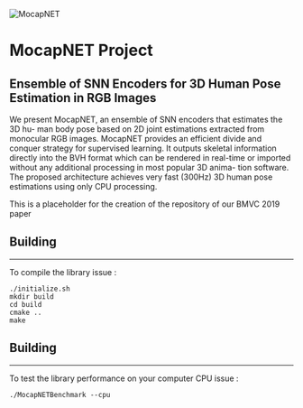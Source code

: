 ![MocapNET](https://raw.githubusercontent.com/FORTH-ModelBasedTracker/MocapNET/master/doc/mocapnetBanner.png)


# MocapNET Project
## Ensemble of SNN Encoders for 3D Human Pose Estimation in RGB Images

We present MocapNET, an ensemble of SNN encoders that estimates the 3D hu-
man body pose based on 2D joint estimations extracted from monocular RGB images.
MocapNET provides an efficient divide and conquer strategy for supervised learning. It
outputs skeletal information directly into the BVH format which can be rendered
in real-time or imported without any additional processing in most popular 3D anima-
tion software.   The proposed architecture achieves very fast (300Hz) 3D human pose
estimations using only CPU processing.

This is a placeholder for the creation of the repository of our BMVC 2019 paper 


## Building
------------------------------------------------------------------ 

To compile the library issue :

```
./initialize.sh
mkdir build 
cd build 
cmake .. 
make 
```
 


## Building
------------------------------------------------------------------ 

To test the library performance on your computer CPU issue :

```
./MocapNETBenchmark --cpu
```
